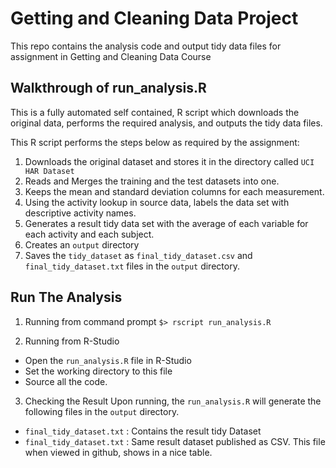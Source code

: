 # Getting and Cleaning Data Project
This repo contains the analysis code and output tidy data files for assignment in Getting and Cleaning Data Course

## Walkthrough of run_analysis.R

This is a fully automated self contained, R script which downloads the original data, performs the required analysis, and outputs the tidy data files.  

This R script performs the steps below as required by the assignment:

1. Downloads the original dataset and stores it in the directory called `UCI HAR Dataset`
2. Reads and Merges the training and the test datasets into one.
3. Keeps the mean and standard deviation columns for each measurement. 
4. Using the activity lookup in source data, labels the data set with descriptive activity names. 
5. Generates a result tidy data set with the average of each variable for each activity and each subject. 
6. Creates an `output` directory
7. Saves the `tidy_dataset` as `final_tidy_dataset.csv` and `final_tidy_dataset.txt` files in the `output` directory.

## Run The Analysis

1. Running from command prompt
   `$> rscript run_analysis.R`
   
2. Running from R-Studio
  - Open the `run_analysis.R` file in R-Studio
  - Set the working directory to this file
  - Source all the code.

3. Checking the Result
Upon running, the `run_analysis.R` will generate the following files in the `output` directory.
  
  - `final_tidy_dataset.txt` : Contains the result tidy Dataset
  - `final_tidy_dataset.txt` : Same result dataset published as CSV. This file when viewed in github, shows in a nice table. 
